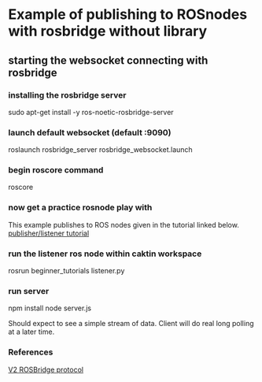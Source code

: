 # Example of publishing to ROSnodes with rosbridge without library


## starting the websocket connecting with rosbridge

### installing the rosbridge server

sudo apt-get install -y ros-noetic-rosbridge-server

### launch default websocket (default :9090)

roslaunch rosbridge_server rosbridge_websocket.launch

### begin roscore command

roscore

### now get a practice rosnode play with

This example publishes to ROS nodes given in the tutorial linked below.
[publisher/listener tutorial](http://wiki.ros.org/ROS/Tutorials/WritingPublisherSubscriber%28python%29)

### run the listener ros node within caktin workspace

rosrun beginner_tutorials listener.py

### run server

npm install
node server.js

Should expect to see a simple stream of data. Client will do real long polling at a later time.

### References

[V2 ROSBridge protocol](http://wiki.ros.org/ROS/Tutorials/WritingPublisherSubscriber%28python%29)


